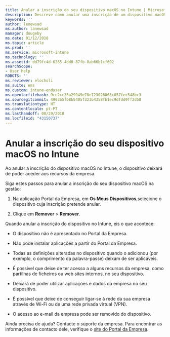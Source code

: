 ```yaml
---
title: Anular a inscrição do seu dispositivo macOS no Intune | Microsoft Docs
description: Descreve como anular uma inscrição de um dispositivo macOS no Intune
keywords: ''
author: lenewsad
ms.author: lanewsad
manager: dougeby
ms.date: 01/12/2018
ms.topic: article
ms.prod: ''
ms.service: microsoft-intune
ms.technology: ''
ms.assetid: dd79fc4d-6265-4dd0-87fb-8ab66b1cf692
searchScope:
- User help
ROBOTS: ''
ms.reviewer: elocholi
ms.suite: ems
ms.custom: intune-enduser
ms.openlocfilehash: 9cc2cc35a29949e78e723026865c057fec548bc3
ms.sourcegitcommit: 490365fb8b5405f323b4358fb1ec9dfdd9ff2d58
ms.translationtype: HT
ms.contentlocale: pt-PT
ms.lasthandoff: 08/29/2018
ms.locfileid: "43150737"
---
```

# <a name="unenroll-your-macos-device-from-intune"></a>Anular a inscrição do seu dispositivo macOS no Intune

Ao anular a inscrição do dispositivo macOS no Intune, o dispositivo deixará de poder aceder aos recursos da empresa.

Siga estes passos para anular a inscrição do seu dispositivo macOS na gestão:

1.  Na aplicação Portal da Empresa, em **Os Meus Dispositivos**,selecione o dispositivo cuja inscrição pretende anular.

2.  Clique em **Remover** > **Remover**.

Quando anular a inscrição do dispositivo no Intune, eis o que acontece:

-   O dispositivo não é apresentado no Portal da Empresa.

-   Não pode instalar aplicações a partir do Portal da Empresa.

-   Todas as definições alteradas no dispositivo quando o adicionou (por exemplo, o comprimento da palavra-passe) deixam de ser aplicáveis.

-   É possível que deixe de ter acesso a alguns recursos da empresa, como partilhas de ficheiros ou web sites internos, no seu dispositivo.

-   Deixará de poder utilizar aplicações e dados da empresa no seu dispositivo.

-   É possível que deixe de conseguir ligar-se à rede da sua empresa através de Wi-Fi ou de uma rede privada virtual (VPN).

-   O acesso ao e-mail da empresa pode ser removido do dispositivo.

Ainda precisa de ajuda? Contacte o suporte da empresa. Para encontrar as informações de contacto dele, verifique o [site do Portal da Empresa](https://go.microsoft.com/fwlink/?linkid=2010980).
